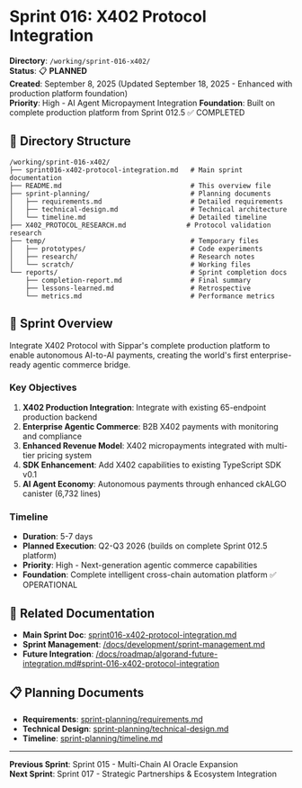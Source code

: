 # Sprint 016: X402 Protocol Integration

**Directory**: `/working/sprint-016-x402/`  
**Status**: 📋 **PLANNED**  
**Created**: September 8, 2025 (Updated September 18, 2025 - Enhanced with production platform foundation)  
**Priority**: High - AI Agent Micropayment Integration
**Foundation**: Built on complete production platform from Sprint 012.5 ✅ COMPLETED

## 📁 Directory Structure

```
/working/sprint-016-x402/
├── sprint016-x402-protocol-integration.md   # Main sprint documentation
├── README.md                                # This overview file
├── sprint-planning/                         # Planning documents
│   ├── requirements.md                      # Detailed requirements
│   ├── technical-design.md                  # Technical architecture
│   └── timeline.md                          # Detailed timeline
├── X402_PROTOCOL_RESEARCH.md               # Protocol validation research
├── temp/                                    # Temporary files
│   ├── prototypes/                          # Code experiments
│   ├── research/                            # Research notes
│   └── scratch/                             # Working files
└── reports/                                 # Sprint completion docs
    ├── completion-report.md                 # Final summary
    ├── lessons-learned.md                   # Retrospective
    └── metrics.md                           # Performance metrics
```

## 🎯 Sprint Overview

Integrate X402 Protocol with Sippar's complete production platform to enable autonomous AI-to-AI payments, creating the world's first enterprise-ready agentic commerce bridge.

### Key Objectives
1. **X402 Production Integration**: Integrate with existing 65-endpoint production backend
2. **Enterprise Agentic Commerce**: B2B X402 payments with monitoring and compliance
3. **Enhanced Revenue Model**: X402 micropayments integrated with multi-tier pricing system
4. **SDK Enhancement**: Add X402 capabilities to existing TypeScript SDK v0.1
5. **AI Agent Economy**: Autonomous payments through enhanced ckALGO canister (6,732 lines)

### Timeline
- **Duration**: 5-7 days
- **Planned Execution**: Q2-Q3 2026 (builds on complete Sprint 012.5 platform)
- **Priority**: High - Next-generation agentic commerce capabilities
- **Foundation**: Complete intelligent cross-chain automation platform ✅ OPERATIONAL

## 🔗 Related Documentation

- **Main Sprint Doc**: [sprint016-x402-protocol-integration.md](sprint016-x402-protocol-integration.md)
- **Sprint Management**: [/docs/development/sprint-management.md](/docs/development/sprint-management.md)
- **Future Integration**: [/docs/roadmap/algorand-future-integration.md#sprint-016-x402-protocol-integration](/docs/roadmap/algorand-future-integration.md#sprint-016-x402-protocol-integration)

## 📋 Planning Documents

- **Requirements**: [sprint-planning/requirements.md](sprint-planning/requirements.md)
- **Technical Design**: [sprint-planning/technical-design.md](sprint-planning/technical-design.md)  
- **Timeline**: [sprint-planning/timeline.md](sprint-planning/timeline.md)

---

**Previous Sprint**: Sprint 015 - Multi-Chain AI Oracle Expansion  
**Next Sprint**: Sprint 017 - Strategic Partnerships & Ecosystem Integration